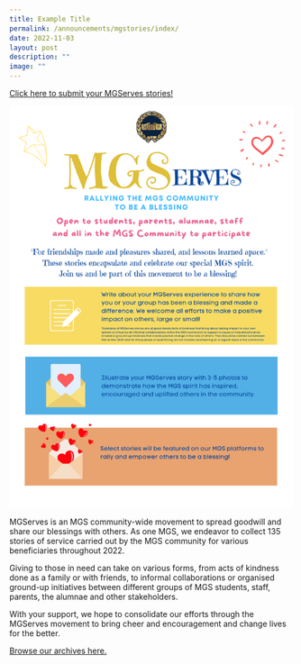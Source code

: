 ```yaml
---
title: Example Title
permalink: /announcements/mgstories/index/
date: 2022-11-03
layout: post
description: ""
image: ""
---
```

[Click here to submit your MGServes stories!](https://docs.google.com/forms/d/e/1FAIpQLSevIqVNlJtuTAndmRUfuBkPBxgJvnf0eCDcp_XR9yUwUe2soQ/viewform)  

![](/images/Others/mgserves.png)

MGServes is an MGS community-wide movement to spread goodwill and share our blessings with others. As one MGS, we endeavor to collect 135 stories of service carried out by the MGS community for various beneficiaries throughout 2022. 

Giving to those in need can take on various forms, from acts of kindness done as a family or with friends, to informal collaborations or organised ground-up initiatives between different groups of MGS students, staff, parents, the alumnae and other stakeholders. 

With your support, we hope to consolidate our efforts through the MGServes movement to bring cheer and encouragement and change lives for the better.

[Browse our archives here.](https://staging.dt6ildc2mnegy.amplifyapp.com/news-n-events/mgserves/2021/)